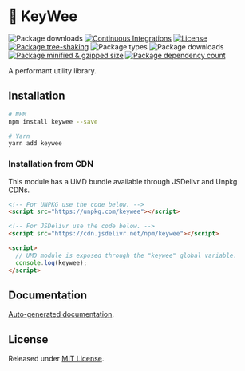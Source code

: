 # 🥝 KeyWee

![Package downloads](https://badgen.net/npm/v/keywee)
[![Continuous Integrations](https://github.com/HexM7/keywee/actions/workflows/continuous-integrations.yaml/badge.svg?branch=main)](https://github.com/HexM7/keywee/actions/workflows/continuous-integrations.yaml)
[![License](https://badgen.net/npm/license/keywee)](./LICENSE)
[![Package tree-shaking](https://badgen.net/bundlephobia/tree-shaking/keywee)](https://bundlephobia.com/package/keywee)
![Package types](https://badgen.net/npm/types/keywee)
![Package downloads](https://badgen.net/npm/dm/keywee)
[![Package minified & gzipped size](https://badgen.net/bundlephobia/minzip/keywee)](https://bundlephobia.com/package/keywee)
[![Package dependency count](https://badgen.net/bundlephobia/dependency-count/keywee)](https://bundlephobia.com/package/keywee)

A performant utility library.

## Installation

```sh
# NPM
npm install keywee --save

# Yarn
yarn add keywee
```

### Installation from CDN

This module has a UMD bundle available through JSDelivr and Unpkg CDNs.

```html
<!-- For UNPKG use the code below. -->
<script src="https://unpkg.com/keywee"></script>

<!-- For JSDelivr use the code below. -->
<script src="https://cdn.jsdelivr.net/npm/keywee"></script>

<script>
  // UMD module is exposed through the "keywee" global variable.
  console.log(keywee);
</script>
```

## Documentation

[Auto-generated documentation](./docs/README.md).

## License

Released under [MIT License](./LICENSE).
